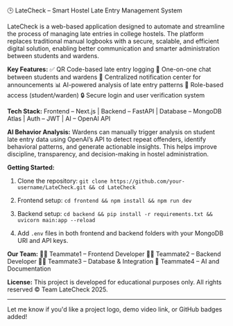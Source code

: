  🕒 LateCheck – Smart Hostel Late Entry Management System

LateCheck is a web-based application designed to automate and streamline the process of managing late entries in college hostels. The platform replaces traditional manual logbooks with a secure, scalable, and efficient digital solution, enabling better communication and smarter administration between students and wardens.

**Key Features:**
✅ QR Code-based late entry logging
💬 One-on-one chat between students and wardens
🔔 Centralized notification center for announcements
📊 AI-powered analysis of late entry patterns
🛂 Role-based access (student/warden)
🔒 Secure login and user verification system

**Tech Stack:**
Frontend – Next.js | Backend – FastAPI | Database – MongoDB Atlas | Auth – JWT | AI – OpenAI API

**AI Behavior Analysis:**
Wardens can manually trigger analysis on student late entry data using OpenAI’s API to detect repeat offenders, identify behavioral patterns, and generate actionable insights. This helps improve discipline, transparency, and decision-making in hostel administration.

**Getting Started:**

1. Clone the repository:
   `git clone https://github.com/your-username/LateCheck.git && cd LateCheck`

2. Frontend setup:
   `cd frontend && npm install && npm run dev`

3. Backend setup:
   `cd backend && pip install -r requirements.txt && uvicorn main:app --reload`

4. Add `.env` files in both frontend and backend folders with your MongoDB URI and API keys.

**Our Team:**
👨‍💻 Teammate1 – Frontend Developer
👩‍💻 Teammate2 – Backend Developer
🧑‍💻 Teammate3 – Database & Integration
🧠 Teammate4 – AI and Documentation

**License:**
This project is developed for educational purposes only. All rights reserved © Team LateCheck 2025.

---

Let me know if you'd like a project logo, demo video link, or GitHub badges added!
